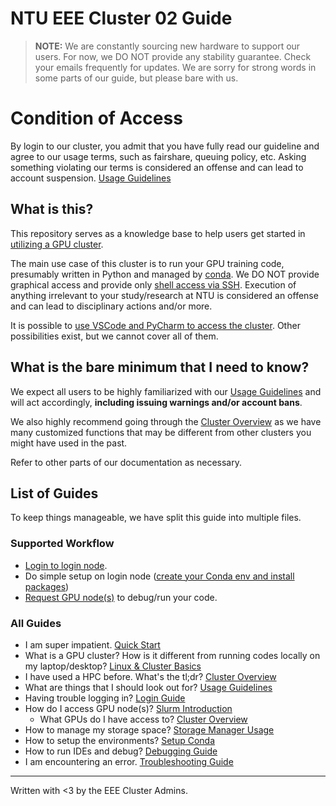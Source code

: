 # NTU EEE Cluster 02 Guide

> **NOTE:** We are constantly sourcing new hardware to support our users.
> For now, we DO NOT provide any stability
> guarantee. Check your emails frequently for updates. We are sorry for strong
> words in some parts of our guide, but please bare with us.


# Condition of Access

By login to our cluster, you admit that you have fully read our guideline and 
agree to our usage terms, such as fairshare, queuing policy, etc. Asking something
violating our terms is considered an offense and can lead to account suspension. [Usage Guidelines](guideline.md)

## What is this?

This repository serves as a knowledge base to help users get started in
[utilizing a GPU cluster](basics.md).

The main use case of this cluster is to run your GPU training code, presumably
written in Python and managed by [conda](conda.md). We DO NOT provide graphical
access and provide only [shell access via SSH](login.md). Execution of anything irrelevant 
to your study/research at NTU is considered an offense and can lead to disciplinary actions and/or more.

It is possible to [use VSCode and PyCharm to access the cluster](debugging.md).
Other possibilities exist, but we cannot cover all of them.

## What is the bare minimum that I need to know?

We expect all users to be highly familiarized with our
[Usage Guidelines](guideline.md) and will act accordingly, **including issuing
warnings and/or account bans**.

We also highly recommend going through the [Cluster Overview](cluster.md) as we
have many customized functions that may be different from other clusters you might have 
used in the past.

Refer to other parts of our documentation as necessary.

## List of Guides

To keep things manageable, we have split this guide into multiple files.

### Supported Workflow
- [Login to login node](login.md).
- Do simple setup on login node
  ([create your Conda env and install packages](conda.md))
- [Request GPU node(s)](slurm.md) to debug/run your code.

### All Guides
- I am super impatient. [Quick Start](quickstart.md)
- What is a GPU cluster? How is it different from running codes locally on my
  laptop/desktop? [Linux & Cluster Basics](basics.md)
- I have used a HPC before. What's the tl;dr? [Cluster Overview](cluster.md)
- What are things that I should look out for? [Usage Guidelines](guideline.md)
- Having trouble logging in? [Login Guide](login.md)
- How do I access GPU node(s)? [Slurm Introduction](slurm.md)
    - What GPUs do I have access to? [Cluster Overview](cluster.md)
- How to manage my storage space? [Storage Manager Usage](storaged.md)
- How to setup the environments? [Setup Conda](conda.md)
- How to run IDEs and debug? [Debugging Guide](debugging.md)
- I am encountering an error. [Troubleshooting Guide](troubleshooting.md)

---

Written with <3 by the EEE Cluster Admins.
